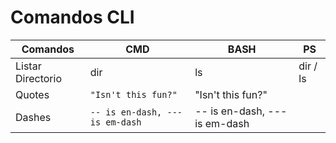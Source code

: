 # Comandos CLI
|Comandos         |CMD                            |BASH                         |PS                      |
|-----------------|-------------------------------|-----------------------------|------------------------|
|Listar Directorio|dir                            |ls                           |dir   /   ls
|Quotes           |`"Isn't this fun?"`            |"Isn't this fun?"            |
|Dashes           |`-- is en-dash, --- is em-dash`|-- is en-dash, --- is em-dash|